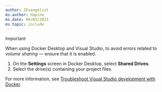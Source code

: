 ```yaml
---
author: IEvangelist
ms.author: dapine
ms.date: 09/03/2021
ms.topic: include
---
```


> [!IMPORTANT]
> When using Docker Desktop and Visual Studio, to avoid errors related to _volume sharing_ &mdash; ensure that it is enabled.
>
> 1. On the **Settings** screen in Docker Desktop, select **Shared Drives**.
> 2. Select the drive(s) containing your project files.
>
> For more information, see [Troubleshoot Visual Studio development with Docker](/visualstudio/containers/troubleshooting-docker-errors#volume-sharing-is-not-enabled-enable-volume-sharing-in-the-docker-ce-for-windows-settings--linux-containers-only).
